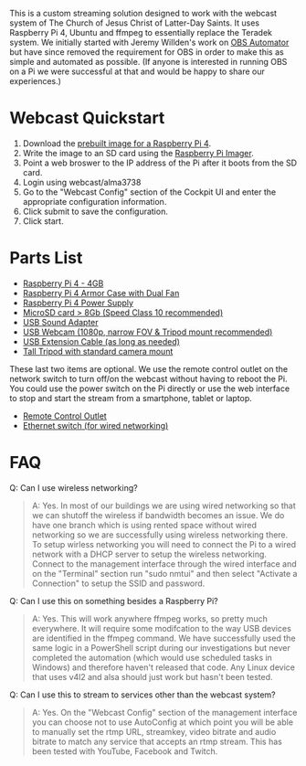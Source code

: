 This is a custom streaming solution designed to work with the webcast system of The Church of Jesus Christ of Latter-Day Saints. It uses Raspberry Pi 4, Ubuntu and ffmpeg to essentially replace the Teradek system. We initially started with Jeremy Willden's work on [OBS Automator](https://github.com/jeremywillden/obs-automator) but have since removed the requirement for OBS in order to make this as simple and automated as possible. (If anyone is interested in running OBS on a Pi we were successful at that and would be happy to share our experiences.)

# Webcast Quickstart
1. Download the [prebuilt image for a Raspberry Pi 4](https://github.com/ChickenDevs/webcast/releases/download/v1.0.0/webcast-ffmpeg-pi4.img.gz).
2. Write the image to an SD card using the [Raspberry Pi Imager](https://www.raspberrypi.org/software/).
3. Point a web broswer to the IP address of the Pi after it boots from the SD card.
4. Login using webcast/alma3738
5. Go to the "Webcast Config" section of the Cockpit UI and enter the appropriate configuration information.
6. Click submit to save the configuration.
7. Click start.

# Parts List
* [Raspberry Pi 4 - 4GB](https://www.amazon.com/dp/B07TC2BK1X)
* [Raspberry Pi 4 Armor Case with Dual Fan](https://www.amazon.com/dp/B07VD6LHS1)
* [Raspberry Pi 4 Power Supply](https://www.amazon.com/dp/B07TYQRXTK)
* [MicroSD card > 8Gb (Speed Class 10 recommended)](https://www.amazon.com/dp/B06XWN9Q99)
* [USB Sound Adapter](https://www.amazon.com/dp/B00IRVQ0F8)
* [USB Webcam (1080p, narrow FOV & Tripod mount recommended)](https://www.amazon.com/dp/B08931JJLV)
* [USB Extension Cable (as long as needed)](https://www.amazon.com/dp/B0777FDCX7)
* [Tall Tripod with standard camera mount](https://www.amazon.com/dp/B08D6KM95D)

These last two items are optional. We use the remote control outlet on the network switch to turn off/on the webcast without having to reboot the Pi. You could use the power switch on the Pi directly or use the web interface to stop and start the stream from a smartphone, tablet or laptop.
* [Remote Control Outlet](https://www.amazon.com/dp/B07D2BY7VY)
* [Ethernet switch (for wired networking)](https://www.amazon.com/dp/B000FNFSPY)

# FAQ
Q: Can I use wireless networking?
> A: Yes. In most of our buildings we are using wired networking so that we can shutoff the wireless if bandwidth becomes an issue. We do have one branch which is using rented space without wired networking so we are successfully using wireless networking there. To setup wirless networking you will need to connect the Pi to a wired network with a DHCP server to setup the wireless networking. Connect to the management interface through the wired interface and on the "Terminal" section run "sudo nmtui" and then select "Activate a Connection" to setup the SSID and password.

Q: Can I use this on something besides a Raspberry Pi?
> A: Yes. This will work anywhere ffmpeg works, so pretty much everywhere. It will require some modifcation to the way USB devices are identified in the ffmpeg command. We have successfully used the same logic in a PowerShell script during our investigations but never completed the automation (which would use scheduled tasks in Windows) and therefore haven't released that code. Any Linux device that uses v4l2 and alsa should just work but hasn't been tested.

Q: Can I use this to stream to services other than the webcast system?
> A: Yes. On the "Webcast Config" section of the management interface you can choose not to use AutoConfig at which point you will be able to manually set the rtmp URL, streamkey, video bitrate and audio bitrate to match any service that accepts an rtmp stream. This has been tested with YouTube, Facebook and Twitch.
